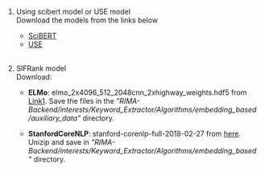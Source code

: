 
1. Using scibert model or USE model <br> 
Download the models from the links below <br>
    - [SciBERT](https://s3-us-west-2.amazonaws.com/ai2-s2-research/scibert/huggingface_pytorch/scibert_scivocab_uncased.tar)<br> 
    - [USE](https://tfhub.dev/google/universal-sentence-encoder/4)<br><br>

2. SIFRank model<br>
Download:<br>
    
    - <b>ELMo</b>: elmo_2x4096_512_2048cnn_2xhighway_weights.hdf5 from [Link1](https://s3-us-west-2.amazonaws.com/allennlp/models/elmo/2x4096_512_2048cnn_2xhighway/elmo_2x4096_512_2048cnn_2xhighway_weights.hdf5). Save the files in the <i>"RIMA-Backend/interests/Keyword_Extractor/Algorithms/embedding_based/auxiliary_data"</i> directory.<br>
    
    - <b>StanfordCoreNLP</b>: stanford-corenlp-full-2018-02-27 from [here](http://nlp.stanford.edu/software/stanford-corenlp-full-2018-02-27.zip). Unizip and save in <i> "RIMA-Backend/interests/Keyword_Extractor/Algorithms/embedding_based" </i> directory.

